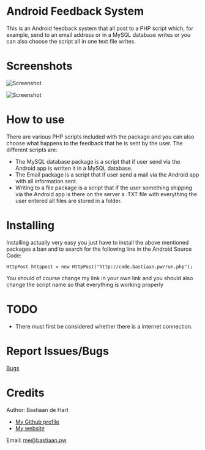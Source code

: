 # Android Feedback System #
This is an Android feedback system that all post to a PHP script which, for example, send to an email address or in a MySQL database writes or you can also choose the script all in one text file writes.

# Screenshots #
![Screenshot](https://raw.githubusercontent.com/BastiaanDeHart/Android-Feedback-System/master/Screenshots/screenshot-1.png)

![Screenshot](https://raw.githubusercontent.com/BastiaanDeHart/Android-Feedback-System/master/Screenshots/screenshot-2.png)

# How to use #

There are various PHP scripts included with the package and you can also choose what happens to the feedback that he is sent by the user. The different scripts are:

 - The MySQL database package is a script that if user send via the Android app is written it in a MySQL database.
 - The Email package is a script that if user send a mail via the Android app with all information sent.
 - Writing to a file package is a script that if the user something shipping via the Android app is there on the server a .TXT file with everything the user entered all files are stored in a folder.

# Installing #
Installing actually very easy you just have to install the above mentioned packages a ban and to search for the following line in the Android Source Code:

    HttpPost httppost = new HttpPost("http://code.bastiaan.pw/run.php");

You should of course change my link in your own link and you should also change the script name so that everything is working properly

# TODO #
- There must first be considered whether there is a internet connection.

# Report Issues/Bugs
[Bugs](https://github.com/BastiaanDeHart/Android-Feedback-System/issues)

# Credits
Author: Bastiaan de Hart

- [My Github profile](http://github.com/BastiaanDeHart)
- [My website](http://bastiaan.pw/)

Email: [me@bastiaan.pw](mailto:me@bastiaan.pw)

 